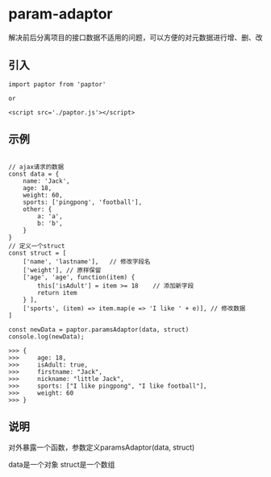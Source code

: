# param-adaptor

解决前后分离项目的接口数据不适用的问题，可以方便的对元数据进行增、删、改

## 引入
```
import paptor from 'paptor'

or

<script src='./paptor.js'></script>
```

## 示例
```

// ajax请求的数据
const data = {
    name: 'Jack',
    age: 18,
    weight: 60,
    sports: ['pingpong', 'football'],
    other: {
        a: 'a',
        b: 'b',
    }
}
// 定义一个struct
const struct = [
    ['name', 'lastname'],   // 修改字段名
    ['weight'], // 原样保留
    ['age', 'age', function(item) {
        this['isAdult'] = item >= 18    // 添加新字段
        return item
    } ],
    ['sports', (item) => item.map(e => 'I like ' + e)], // 修改数据
]

const newData = paptor.paramsAdaptor(data, struct)
console.log(newData);

>>> {
>>>     age: 18,
>>>     isAdult: true,
>>>     firstname: "Jack",
>>>     nickname: "little Jack",
>>>     sports: ["I like pingpong", "I like football"],
>>>     weight: 60
>>> }

```

## 说明

对外暴露一个函数，参数定义paramsAdaptor(data, struct)

data是一个对象
struct是一个数组